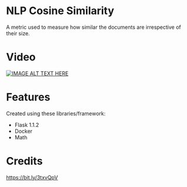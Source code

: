 # NLP Cosine Similarity
A metric used to measure how similar the documents are irrespective of their size.

# Video
[![IMAGE ALT TEXT HERE](https://img.youtube.com/vi/ohV_MfSESFU/0.jpg)](https://www.youtube.com/watch?v=ohV_MfSESFU)

# Features
Created using these libraries/framework:
- Flask 1.1.2
- Docker
- Math

# Credits
https://bit.ly/3txvQpV
